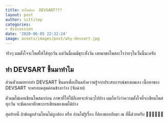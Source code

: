 ```yaml
---
title: ทำไมต้อง  DEVSART???
layout: post
author: sittitep
categories:
- discussion
date: '2020-06-05 22:32:24'
image: assets/images/post/why-devsart.jpg
---
```


จริงๆ ผมตั้งใจจะโพสให้ได้ทุกวัน แต่วันนี้ผมมีธุระทั้งวัน เลยมาขอโพสอะไรง่ายๆในวั้นนี้นะครับ

## ทำ DEVSART ขึ้นมาทำไม

ส่วนตัวผมอยากทำ DEVSART ขึ้นมาเพื่อเป็นคลังความรู้จากประสบการณ์ของผมเอง เนื้อหาของ DEVSART จะครอบคลุมค่อนข้างกว้าง (จับฉ่าย)

ตัวผมไม่เคยเขียนโพสมาก่อน ภาษาที่ให้ใช้ก็เลยจะห้วนๆไปบ้าง ผมก็หวังว่าความตั้งใจที่จะเขียนโพสทุกวัน จะขัดเกลาทักษะการเขียนของผมได้บ้าง

สุดท้ายนี้ ถ้าข้อมูลส่วนไหนไม่ถูกต้อง หรือ อ่านไม่รู้เรื่อง ก็ต้องขออภัยมา ณ ที่นี้ด้วยครับ 🙏🏻🙏🏻🙏🏻
